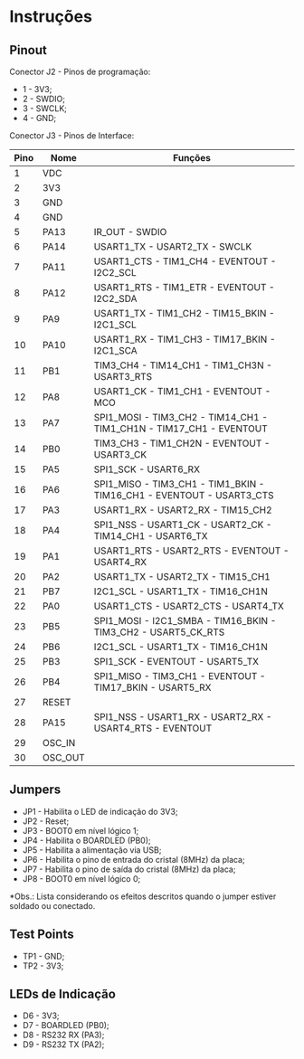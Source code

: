 # Instruções

## Pinout
Conector J2 - Pinos de programação:
- 1 - 3V3;
- 2 - SWDIO;
- 3 - SWCLK;
- 4 - GND;

Conector J3 - Pinos de Interface:

| Pino | Nome    | Funções                                                              |
| ---- | ------- | -------------------------------------------------------------------- |
| 1    | VDC     |                                                                      |
| 2    | 3V3     |                                                                      |
| 3    | GND     |                                                                      |
| 4    | GND     |                                                                      |
| 5    | PA13    | IR_OUT - SWDIO                                                       |
| 6    | PA14    | USART1_TX - USART2_TX - SWCLK                                        |
| 7    | PA11    | USART1_CTS - TIM1_CH4 - EVENTOUT - I2C2_SCL                          |
| 8    | PA12    | USART1_RTS - TIM1_ETR - EVENTOUT - I2C2_SDA                          |
| 9    | PA9     | USART1_TX - TIM1_CH2 - TIM15_BKIN - I2C1_SCL                         |
| 10   | PA10    | USART1_RX - TIM1_CH3 - TIM17_BKIN - I2C1_SCA                         |
| 11   | PB1     | TIM3_CH4 - TIM14_CH1 - TIM1_CH3N - USART3_RTS                        |
| 12   | PA8     | USART1_CK - TIM1_CH1 - EVENTOUT - MCO                                |
| 13   | PA7     | SPI1_MOSI - TIM3_CH2 - TIM14_CH1 - TIM1_CH1N - TIM17_CH1 - EVENTOUT  |
| 14   | PB0     | TIM3_CH3 - TIM1_CH2N - EVENTOUT - USART3_CK                          |
| 15   | PA5     | SPI1_SCK - USART6_RX                                                 |
| 16   | PA6     | SPI1_MISO - TIM3_CH1 - TIM1_BKIN - TIM16_CH1 - EVENTOUT - USART3_CTS |
| 17   | PA3     | USART1_RX - USART2_RX - TIM15_CH2                                    |
| 18   | PA4     | SPI1_NSS - USART1_CK - USART2_CK - TIM14_CH1 - USART6_TX             |
| 19   | PA1     | USART1_RTS - USART2_RTS - EVENTOUT - USART4_RX                       |
| 20   | PA2     | USART1_TX - USART2_TX - TIM15_CH1                                    |
| 21   | PB7     | I2C1_SCL - USART1_TX - TIM16_CH1N                                    |
| 22   | PA0     | USART1_CTS - USART2_CTS - USART4_TX                                  |
| 23   | PB5     | SPI1_MOSI - I2C1_SMBA - TIM16_BKIN - TIM3_CH2 - USART5_CK_RTS        |
| 24   | PB6     | I2C1_SCL - USART1_TX - TIM16_CH1N                                    |
| 25   | PB3     | SPI1_SCK - EVENTOUT - USART5_TX                                      |
| 26   | PB4     | SPI1_MISO - TIM3_CH1 - EVENTOUT - TIM17_BKIN - USART5_RX             |
| 27   | RESET   |                                                                      |
| 28   | PA15    | SPI1_NSS - USART1_RX - USART2_RX - USART4_RTS - EVENTOUT             |
| 29   | OSC_IN  |                                                                      |
| 30   | OSC_OUT |                                                                      |

## Jumpers
- JP1 - Habilita o LED de indicação do 3V3;
- JP2 - Reset;
- JP3 - BOOT0 em nível lógico 1;
- JP4 - Habilita o BOARDLED (PB0);
- JP5 - Habilita a alimentação via USB;
- JP6 - Habilita o pino de entrada do cristal (8MHz) da placa;
- JP7 - Habilita o pino de saída do cristal (8MHz) da placa;
- JP8 - BOOT0 em nível lógico 0;

*Obs.: Lista considerando os efeitos descritos quando o jumper estiver soldado ou conectado.

## Test Points
- TP1 - GND;
- TP2 - 3V3;

## LEDs de Indicação
- D6 - 3V3;
- D7 - BOARDLED (PB0);
- D8 - RS232 RX (PA3);
- D9 - RS232 TX (PA2);
